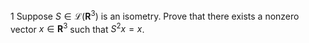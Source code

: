 1 Suppose $S \in \mathcal{L}\left(\mathbf{R}^{3}\right)$ is an isometry. Prove that there exists a nonzero vector $x \in \mathbf{R}^{3}$ such that $S^{2} x=x$.
